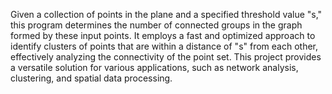 Given a collection of points in the plane and a specified threshold value "s," this program determines the number of connected groups in the graph formed by these input points. It employs a fast and optimized approach to identify clusters of points that are within a distance of "s" from each other, effectively analyzing the connectivity of the point set. This project provides a versatile solution for various applications, such as network analysis, clustering, and spatial data processing.
